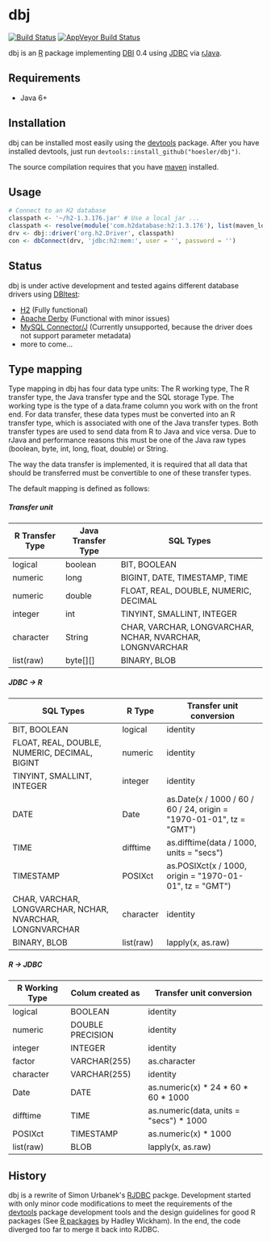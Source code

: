 # dbj

[![Build Status](https://travis-ci.org/hoesler/dbj.svg?branch=master)](https://travis-ci.org/hoesler/dbj)
[![AppVeyor Build Status](https://ci.appveyor.com/api/projects/status/github/hoesler/dbj?branch=master&svg=true)](https://ci.appveyor.com/project/hoesler/dbj)

dbj is an [R](http://cran.r-project.org/) package implementing [DBI](https://github.com/rstats-db/DBI) 0.4 using [JDBC](http://www.oracle.com/technetwork/java/javase/jdbc/index.html) via [rJava](http://www.rforge.net/rJava/).

## Requirements
- Java 6+

## Installation
dbj can be installed most easily using the [devtools](https://github.com/hadley/devtools) package. After you have installed devtools, just run `devtools::install_github("hoesler/dbj")`.

The source compilation requires that you have [maven](https://maven.apache.org/) installed.

## Usage
```R
# Connect to an H2 database
classpath <- '~/h2-1.3.176.jar' # Use a local jar ...
classpath <- resolve(module('com.h2database:h2:1.3.176'), list(maven_local, maven_central)) # ... or fetch from a maven repository.
drv <- dbj::driver('org.h2.Driver', classpath)
con <- dbConnect(drv, 'jdbc:h2:mem:', user = '', password = '')
```

## Status
dbj is under active development and tested agains different database drivers using [DBItest](https://github.com/rstats-db/DBItest):

- [H2](tests/testthat/test-DBItest-H2.R) (Fully functional)
- [Apache Derby](tests/testthat/test-DBItest-Derby.R) (Functional with minor issues)
- [MySQL Connector/J](tests/testthat/test-DBItest-MySQL.R) (Currently unsupported, because the driver does not support parameter metadata)
- more to come...

##	Type mapping
Type mapping in dbj has four data type units: The R working type, The R transfer type, the Java transfer type and the SQL storage Type. The working type is the type of a data.frame column you work with on the front end. For data transfer, these data types must be converted into an R transfer type, which is associated with one of the Java transfer types. Both transfer types are used to send data from R to Java and vice versa. Due to rJava and performance reasons this must be one of the Java raw types (boolean, byte, int, long, float, double) or String.

The way the data transfer is implemented, it is required that all data that should be transferred must be convertible to one of these transfer types.

The default mapping is defined as follows:

##### Transfer unit
R Transfer Type | Java Transfer Type | SQL Types
----------------|--------------------|----------------------------------------------------------
logical         | boolean            | BIT, BOOLEAN
numeric         | long               | BIGINT, DATE, TIMESTAMP, TIME
numeric         | double             | FLOAT, REAL, DOUBLE, NUMERIC, DECIMAL
integer         | int                | TINYINT, SMALLINT, INTEGER
character       | String             | CHAR, VARCHAR, LONGVARCHAR, NCHAR, NVARCHAR, LONGNVARCHAR
list(raw)       | byte[][]           | BINARY, BLOB

##### JDBC -> R
SQL Types                                                 | R Type     | Transfer unit conversion
----------------------------------------------------------|------------|--------------------------------------------------------------------
BIT, BOOLEAN                                              | logical    | identity
FLOAT, REAL, DOUBLE, NUMERIC, DECIMAL, BIGINT             | numeric    | identity
TINYINT, SMALLINT, INTEGER                                | integer    | identity
DATE                                                      | Date       | as.Date(x / 1000 / 60 / 60 / 24, origin = "1970-01-01", tz = "GMT")
TIME                                                      | difftime   | as.difftime(data / 1000, units = "secs")
TIMESTAMP                                                 | POSIXct    | as.POSIXct(x / 1000, origin = "1970-01-01", tz = "GMT")
CHAR, VARCHAR, LONGVARCHAR, NCHAR, NVARCHAR, LONGNVARCHAR | character  | identity
BINARY, BLOB                                              | list(raw)  | lapply(x, as.raw)

##### R -> JDBC
R Working Type | Colum created as | Transfer unit conversion
---------------|------------------|------------------------------------
logical        | BOOLEAN          | identity
numeric        | DOUBLE PRECISION | identity
integer        | INTEGER          | identity
factor         | VARCHAR(255)     | as.character
character      | VARCHAR(255)     | identity
Date           | DATE             | as.numeric(x) * 24 * 60 * 60 * 1000
difftime       | TIME             | as.numeric(data, units = "secs") * 1000
POSIXct        | TIMESTAMP        | as.numeric(x) * 1000
list(raw)      | BLOB             | lapply(x, as.raw)

## History
dbj is a rewrite of Simon Urbanek's [RJDBC](https://github.com/s-u/dbj) packge. Development started with only minor code modifications to meet the requirements of the [devtools](https://github.com/hadley/devtools) package development tools and the design guidelines for good R packages (See [R packages](http://r-pkgs.had.co.nz/) by Hadley Wickham). In the end, the code diverged too far to merge it back into RJDBC.
